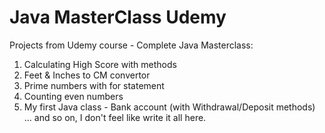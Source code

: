 # Java MasterClass Udemy 
Projects from Udemy course - Complete Java Masterclass:
1. Calculating High Score with methods
2. Feet & Inches to CM convertor
3. Prime numbers with for statement
4. Counting even numbers
5. My first Java class - Bank account (with Withdrawal/Deposit methods)
... and so on, I don't feel like write it all here.

